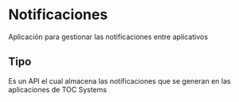 # Notificaciones

Aplicación para gestionar las notificaciones entre aplicativos

## Tipo
Es un API el cual almacena las notificaciones que se generan en las aplicaciones de TOC Systems
